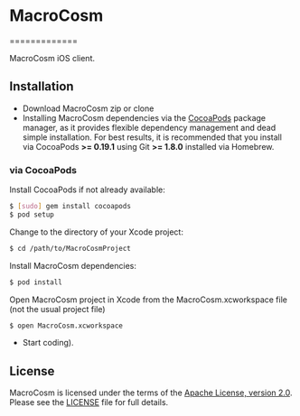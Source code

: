 # MacroCosm
=============

MacroCosm iOS client.

## Installation

- Download MacroCosm zip or clone
- Installing MacroCosm dependencies via the [CocoaPods](http://cocoapods.org/) package manager, as it provides flexible dependency management and dead simple installation. For best results, it is recommended that you install via CocoaPods **>= 0.19.1** using Git **>= 1.8.0** installed via Homebrew.

### via CocoaPods

Install CocoaPods if not already available:

``` bash
$ [sudo] gem install cocoapods
$ pod setup
```

Change to the directory of your Xcode project:

``` bash
$ cd /path/to/MacroCosmProject
```

Install MacroCosm dependencies:

``` bash
$ pod install
```

Open MacroCosm project in Xcode from the MacroCosm.xcworkspace file (not the usual project file)

``` bash
$ open MacroCosm.xcworkspace
```

- Start coding).

## License

MacroCosm is licensed under the terms of the [Apache License, version 2.0](http://www.apache.org/licenses/LICENSE-2.0.html). Please see the [LICENSE](LICENSE) file for full details.
